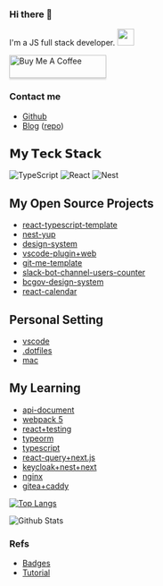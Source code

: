 ### Hi there 👋

I'm a JS full stack developer. <img src="https://github.com/TheDudeThatCode/TheDudeThatCode/blob/master/Assets/Developer.gif" width="30px">

<a href="https://www.buymeacoffee.com/c1495616js" target="_blank"><img src="https://www.buymeacoffee.com/assets/img/custom_images/orange_img.png" alt="Buy Me A Coffee" style="height: 41px !important;width: 174px !important;box-shadow: 0px 3px 2px 0px rgba(190, 190, 190, 0.5) !important;-webkit-box-shadow: 0px 3px 2px 0px rgba(190, 190, 190, 0.5) !important;" ></a>


### Contact me

- [Github](https://github.com/c1495616js)
- [Blog](https://jerry.c1495616.online) ([repo](https://github.com/c1495616js/next-blog))

## 𝗠𝘆 𝗧𝗲𝗰𝗸 𝗦𝘁𝗮𝗰𝗸

![TypeScript](https://img.shields.io/badge/-TypeScript-007ACC?style=flat-square&logo=typescript&logoColor=white)
![React](https://img.shields.io/badge/-React-%23282C34?style=flat-square&logo=react)
![Nest](https://img.shields.io/badge/nestjs-%23E0234E.svg?style=flat-square&logo=nestjs&logoColor=white)

## My Open Source Projects
- [react-typescript-template](https://github.com/c1495616js/react-typescript-template)
- [nest-yup](https://github.com/c1495616js/nestjs-yup)
- [design-system](https://github.com/c1495616js/design-system-boilerplate)
- [vscode-plugin+web](https://github.com/c1495616js/vscode-snippet-viewer)
- [git-me-template](https://github.com/c1495616js/Git-Me-Template)
- [slack-bot-channel-users-counter](https://github.com/c1495616js/fresh_time_counter)
- [bcgov-design-system](https://github.com/c1495616js/bcgov-style-system)
- [react-calendar](https://github.com/c1495616js/react-calendar)

## Personal Setting

- [vscode](https://github.com/c1495616js/my-vscode)
- [.dotfiles](https://github.com/c1495616js/.dotfiles)
- [mac](https://github.com/c1495616js/mac-development)

## My Learning

- [api-document](https://github.com/c1495616js/api-document)
- [webpack 5](https://github.com/c1495616js/webpack5-learning)
- [react+testing](https://github.com/c1495616js/react-testing)
- [typeorm](https://github.com/c1495616js/typeorm_practice)
- [typescript](https://github.com/c1495616js/typescript_practice)
- [react-query+next.js](https://github.com/c1495616js/react-query-next)
- [keycloak+nest+next](https://github.com/c1495616js/kc-nest-next)
- [nginx](https://github.com/c1495616js/nginx_practice)
- [gitea+caddy](https://github.com/c1495616js/gitea_caddy_docker)

[![Top Langs](https://github-readme-stats.vercel.app/api/top-langs/?username=c1495616js)](https://github.com/anuraghazra/github-readme-stats)

![Github Stats](https://github-readme-stats.vercel.app/api?username=c1495616js&show_icons=true&theme=dark)

<!--
**c1495616js/c1495616js** is a ✨ _special_ ✨ repository because its `README.md` (this file) appears on your GitHub profile.

Here are some ideas to get you started:

- 🔭 I’m currently working on ...
- 🌱 I’m currently learning ...
- 👯 I’m looking to collaborate on ...
- 🤔 I’m looking for help with ...
- 💬 Ask me about ...
- 📫 How to reach me: ...
- 😄 Pronouns: ...
- ⚡ Fun fact: ...
-->

### Refs
- [Badges](https://github.com/Ileriayo/markdown-badges)
- [Tutorial](https://dev.to/supritha/how-to-have-an-awesome-github-profile-1969)
